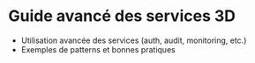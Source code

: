 # Guide avancé des services 3D

- Utilisation avancée des services (auth, audit, monitoring, etc.)
- Exemples de patterns et bonnes pratiques
